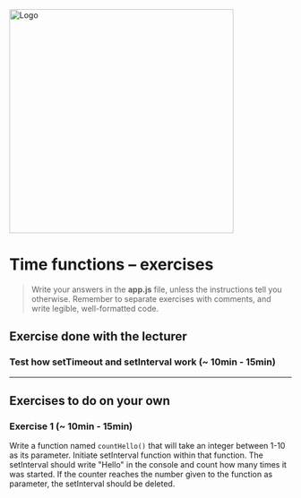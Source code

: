 <img alt="Logo" src="http://coderslab.pl/svg/logo-coderslab.svg" width="400">

# Time functions &ndash; exercises

> Write your answers in the **app.js** file, unless the instructions tell you otherwise.
Remember to separate exercises with comments, and write legible, well-formatted code.

## Exercise done with the lecturer

### Test how setTimeout and setInterval work (~ 10min - 15min)

------------------------------------------------------------------------------------------------------------
## Exercises to do on your own

### Exercise 1 (~ 10min - 15min)

Write a function named ```countHello()``` that will take an integer between 1-10 as its parameter. Initiate setInterval function within that function. The setInterval should write "Hello" in the console and count how many times it was started.
If the counter reaches the number given to the function as parameter, the setInterval should be deleted.
